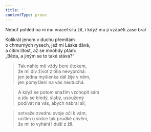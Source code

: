 ```yaml
---
title: ''
contentType: prose
---
```


Neboť pohled na ni mu vracel sílu žít, i když mu ji vzápětí zase bral

Kolikrát jenom v duchu přemítám  
o chmurných rysech, jež mi Láska dává,  
a cítím lítost, až se mnohdy ptám:  
„Běda, a jiným se to také stává?“

> Tak náhle mě vždy bere útokem,  
> že mi div život z těla nevyprchá:  
> jen jedna myšlenka dál žije v něm,  
> jen pomyšlení na vás neutuchá.

> A když se potom snažím vzchopit sám  
> a jdu se bledý, slabý, usoužený  
> podívat na vás, abych nabral sil,

> sotvaže zvednu svoje oči k vám,  
> ucítím u srdce tak prudké chvění,  
> že mi to vyhání i duši z žil.
